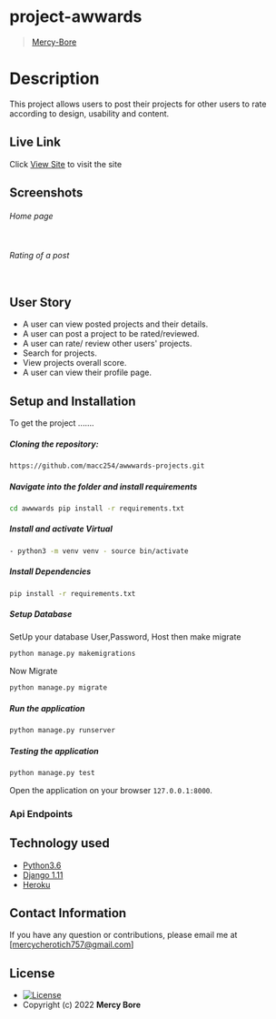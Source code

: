 # project-awwards

>[Mercy-Bore](https://github.com/macc254)  
  
# Description  
This project allows users to post their projects for other users to rate according to design, usability and content.
##  Live Link  
 Click [View Site]()  to visit the site
  
## Screenshots 
###### Home page
 
<img src="">
 
 ###### Rating of a post
 <img src=""> 


 
## User Story  
  
* A user can view posted projects and their details.  
* A user can post a project to be rated/reviewed. 
* A user can rate/ review other users' projects.  
* Search for projects.  
* View projects overall score.
* A user can view their profile page.  
  

  
## Setup and Installation  
To get the project .......  
  
##### Cloning the repository:  
 ```bash 
 https://github.com/macc254/awwwards-projects.git
```
##### Navigate into the folder and install requirements  
 ```bash 
cd awwwards pip install -r requirements.txt 
```
##### Install and activate Virtual  
 ```bash 
- python3 -m venv venv - source bin/activate  
```  
##### Install Dependencies  
 ```bash 
 pip install -r requirements.txt 
```  
 ##### Setup Database  
  SetUp your database User,Password, Host then make migrate  
 ```bash 
python manage.py makemigrations 
 ``` 
 Now Migrate  
 ```bash 
 python manage.py migrate 
```
##### Run the application  
 ```bash 
 python manage.py runserver 
``` 
##### Testing the application  
 ```bash 
 python manage.py test 
```
Open the application on your browser `127.0.0.1:8000`.  
  
 ### Api Endpoints
 
 
## Technology used  
  
* [Python3.6](https://www.python.org/)  
* [Django 1.11](https://docs.djangoproject.com/en/2.2/)  
* [Heroku](https://heroku.com)  
  
  
 
  
## Contact Information   
If you have any question or contributions, please email me at [mercycherotich757@gmail.com]  
  
## License 

* [![License]()](https://github.com/macc254/awwwards-projects/blob/master/LICENSE)  
* Copyright (c) 2022 **Mercy Bore**